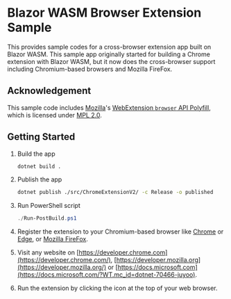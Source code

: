 # Blazor WASM Browser Extension Sample #

This provides sample codes for a cross-browser extension app built on Blazor WASM. This sample app originally started for building a Chrome extension with Blazor WASM, but it now does the cross-browser support including Chromium-based browsers and Mozilla FireFox.


## Acknowledgement ##

This sample code includes [Mozilla](https://mozilla.org/)'s [WebExtension `browser` API Polyfill](https://github.com/mozilla/webextension-polyfill), which is licensed under [MPL 2.0](https://github.com/mozilla/webextension-polyfill/blob/master/LICENSE).


## Getting Started ##

1. Build the app

    ```bash
    dotnet build .
    ```

1. Publish the app

    ```bash
    dotnet publish ./src/ChromeExtensionV2/ -c Release -o published
    ```

1. Run PowerShell script

    ```powershell
    ./Run-PostBuild.ps1
    ```

1. Register the extension to your Chromium-based browser like [Chrome](https://www.google.com/chrome/) or [Edge](https://www.microsoft.com/edge?WT.mc_id=dotnet-70466-juyoo), or [Mozilla FireFox](https://www.mozilla.org/firefox/).
1. Visit any website on [https://developer.chrome.com](https://developer.chrome.com/), [https://developer.mozilla.org](https://developer.mozilla.org/) or [https://docs.microsoft.com](https://docs.microsoft.com/?WT.mc_id=dotnet-70466-juyoo).
1. Run the extension by clicking the icon at the top of your web browser.
